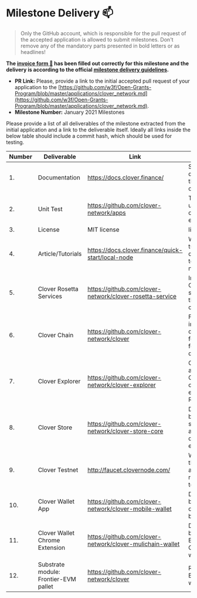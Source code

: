 # Milestone Delivery :mailbox:

> Only the GitHub account, which is responsible for the pull request of the accepted application is allowed to submit milestones. Don't remove any of the mandatory parts presented in bold letters or as headlines!

**The [invoice form :pencil:](https://forms.gle/8Wx7nxtq8fKrsuEz8) has been filled out correctly for this milestone and the delivery is according to the official [milestone delivery guidelines](https://github.com/w3f/General-Grants-Program/blob/master/grants/milestone-deliverables-guidelines.md).**  

* **PR Link:** Please, provide a link to the initial accepted pull request of your application to the [https://github.com/w3f/Open-Grants-Program/blob/master/applications/clover_network.md](https://github.com/w3f/Open-Grants-Program/blob/master/applications/clover_network.md). 
* **Milestone Number:** January 2021 Milestones

Please provide a list of all deliverables of the milestone extracted from the initial application and a link to the deliverable itself. Ideally all links inside the below table should include a commit hash, which should be used for testing.


| Number | Deliverable | Link | Notes |
| ------------- | ------------- | ------------- | ------------- |
| 1. | Documentation | https://docs.clover.finance/ | Start documenting on the various aspect of the Clover. |
| 2. | Unit Test | https://github.com/clover-network/apps | The chain specific unit tests will cover 50% at the end of Jan. | 
| 3. | License | MIT license | license |
| 4. | Article/Tutorials | https://docs.clover.finance/quick-start/local-node | Writing varios tutorials to demonstrate how to setup clover nodes |  
| 5. | Clover Rosetta Services | https://github.com/clover-network/clover-rosetta-service | Integrating Coinbase Rosetta services to ensure the cross-chain compatibility |  
| 6. | Clover Chain | https://github.com/clover-network/clover | Fully implementing distributing gas fee functionality for EVM contract deployers |  
| 7. | Clover Explorer | https://github.com/clover-network/clover-explorer | Creating first alpha build for Clover cross-chain block explorer based on Rosetta protocol |  
| 8. | Clover Store | https://github.com/clover-network/clover-store-core | Delivering initial build of clover store app to be able download/execute eAPPs |
| 9. | Clover Testnet | http://faucet.clovernode.com/ | We will finalize the Clover testnet and the faucet to receive test tokens |
| 10. | Clover Wallet App | https://github.com/clover-network/clover-mobile-wallet | Delivering initial build of Clover official wallet on both android/iOS |
| 11. | Clover Wallet Chrome Extension| https://github.com/clover-network/clover-mulichain-wallet | Delivering initial build of Chrome Extension of Clover web3 wallet |
| 12. | Substrate module: Frontier-EVM pallet| https://github.com/clover-network/clover | Rolling out minor EVM adjustments with Clover chain |
